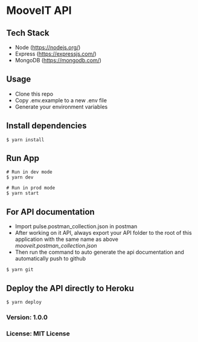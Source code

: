 # MooveIT API

<!-- > Backend API for in-house Pulse application for for managing employee progress tracking & appraisal application  -->

## Tech Stack
- Node (https://nodejs.org/)
- Express (https://expressjs.com/)
- MongoDB (https://mongodb.com/)

## Usage
- Clone this repo
- Copy .env.example to a new .env file
- Generate your environment variables

## Install dependencies
```
$ yarn install
```

## Run App
```
# Run in dev mode
$ yarn dev

# Run in prod mode
$ yarn start
```
## For API documentation
- Import pulse.postman_collection.json in postman
- After working on it API, always export your API folder to the root of this application with the same name as above *mooveit.postman_collection.json*
- Then run the command to auto generate the api documentation and automatically push to github
```
$ yarn git
```

## Deploy the API directly to Heroku

```
$ yarn deploy
```

<!-- ## Pushing to github repo
```
$ yarn git
``` -->

### Version: 1.0.0
### License: MIT License
